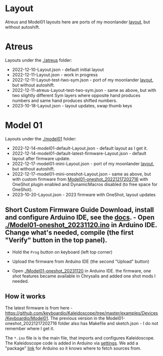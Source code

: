 # Layout

Atreus and Model01 layouts here are ports of my moonlander [layout](https://configure.zsa.io/moonlander/layouts/MJvlL/latest/0), but without autoshift.

# Atreus

Layouts under the [./atreus](./atreus) folder:

* 2022-12-10-Layout.json - default initial layout
* 2022-12-11-Layout.json - work in progress
* 2022-12-11-Layout-test-two-sym.json - port of my moonlander [layout](https://configure.zsa.io/moonlander/layouts/MJvlL/latest/0), but without autoshift.
* 2022-12-11-atreus-Layout-test-two-sym.json - same as above, but with two slightly different Sym layers where opposite hand produces numbers and same hand produces shifted numbers.
* 2023-10-18-Layout.json - layout updates, swap thumb keys

# Model 01

Layouts under the [./model01](./model01) folder:

* 2022-12-14-model01-default-Layout.json - default layout as I get it.
* 2022-12-14-model01-default-latest-firmware-Layout.json - default layout after firmware update.
* 2022-12-17-model01-mini-Layout.json - port of my moonlander [layout](https://configure.zsa.io/moonlander/layouts/MJvlL/latest/0), but without autoshift.
* 2022-12-17-model01-mini-oneshot-Layout.json - same as above, but with custom firmware from [Model01-oneshot_20221217202716](./Model01-oneshot_20221217202716)
with OneShot plugin enabled and DynamicMacros disabled (to free space for OneShot).
* 2023-10-20-Layout.json - 2023 firmware with OneShot, layout updates

## Short Custom Firmware Guide Download, install and configure Arduino IDE, see the [docs](https://kaleidoscope.readthedocs.io/en/latest/setup_toolchain.html#set-up-the-arduino-ide). - Open [./Model01-oneshot_20231120.ino](./Model01-oneshot_20221217202716) in  Arduino IDE. Change what's needed, compile (the first "Verify" button in the top panel).
- Hold the `Prog` button on keyboard (left top corner)
- Upload the firmware from Arduino IDE (the second "Upload" button)

- Open [./Model01-oneshot_20231120](./Model01-oneshot_20231120) in  Arduino IDE.
the firmware, one shot features became available in Chrysalis and added one shot
mods I needed.

## How it works

The latest firmware is from here - https://github.com/keyboardio/Kaleidoscope/tree/master/examples/Devices/Keyboardio/Model01.
The previous version in the Model01-oneshot_20221217202716 folder also has Makefile and sketch.json - I do not remember where I get it.

The `*.ino` file is is the main file, that imports and configures Kaleidoscope.
The Kaleidoscope code is added in Arduino via [settings](https://kaleidoscope.readthedocs.io/en/latest/setup_toolchain.html#add-keyboard-support-to-arduino).
We add a "package" [link](https://raw.githubusercontent.com/keyboardio/boardsmanager/master/package_keyboardio_index.json) for Arduino so it knows where to fetch sources from.




